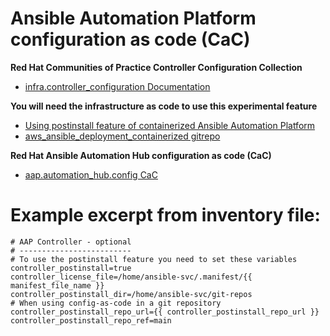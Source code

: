 # Ansible Automation Platform configuration as code (CaC)

**Red Hat Communities of Practice Controller Configuration Collection**
- [infra.controller_configuration Documentation]( https://console.redhat.com/ansible/automation-hub/repo/validated/infra/controller_configuration/docs/ "infra.controller_configuration Documentation")

**You will need the infrastructure as code to use this experimental feature**
- [Using postinstall feature of containerized Ansible Automation Platform]( https://access.redhat.com/documentation/en-us/red_hat_ansible_automation_platform/2.4/html/containerized_ansible_automation_platform_installation_guide/aap-containerized-installation#using-postinstall_aap-containerized-installation "Using postinstall feature of containerized Ansible Automation Platform")
- [aws_ansible_deployment_containerized gitrepo]( https://github.com/ericcames/aws_ansible_deployment_containerized "aws_ansible_deployment_containerized gitrepo")

**Red Hat Ansible Automation Hub configuration as code (CaC)**
- [aap.automation_hub.config CaC]( https://github.com/ericcames/aap.automation_hub.config "aap.automation_hub.config CaC")

Example excerpt from inventory file:
===========
```
# AAP Controller - optional
# -------------------------
# To use the postinstall feature you need to set these variables
controller_postinstall=true
controller_license_file=/home/ansible-svc/.manifest/{{ manifest_file_name }}
controller_postinstall_dir=/home/ansible-svc/git-repos
# When using config-as-code in a git repository
controller_postinstall_repo_url={{ controller_postinstall_repo_url }}
controller_postinstall_repo_ref=main
```